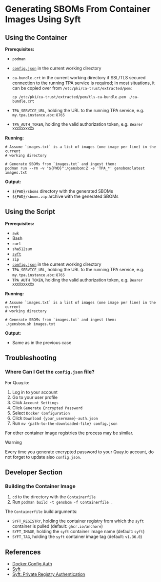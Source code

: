 # Generating SBOMs From Container Images Using Syft

## Using the Container

**Prerequisites:**

* `podman`
* [`config.json`](https://github.com/google/go-containerregistry/tree/main/pkg/authn#docker-config-auth)
  in the current working directory
* `ca-bundle.crt` in the current working directory if SSL/TLS secured connection
  to the running TPA service is required; in most situations, it can be copied
  over from `/etc/pki/ca-trust/extracted/pem`:

  ```
  cp /etc/pki/ca-trust/extracted/pem/tls-ca-bundle.pem ./ca-bundle.crt
  ```

* `TPA_SERVICE_URL`, holding the URL to the running TPA service, e.g.
  `my.tpa.instance.abc:8765`
* `TPA_AUTH_TOKEN`, holding the valid authorization token, e.g.
  `Bearer XXXXXXXXXX`

**Running:**

```
# Assume `images.txt` is a list of images (one image per line) in the current
# working directory

# Generate SBOMs from `images.txt` and ingest them:
podman run --rm -v "${PWD}":/gensbom:Z -e 'TPA_*' gensbom:latest images.txt
```

**Output:**

* `${PWD}/sboms` directory with the generated SBOMs
* `${PWD}/sboms.zip` archive with the generated SBOMs

## Using the Script

**Prerequisites:**

* `awk`
* Bash
* `curl`
* `sha512sum`
* [`syft`](https://github.com/anchore/syft/releases)
* `zip`
* [`config.json`](https://github.com/google/go-containerregistry/tree/main/pkg/authn#docker-config-auth)
  in the current working directory
* `TPA_SERVICE_URL`, holding the URL to the running TPA service, e.g.
  `my.tpa.instance.abc:8765`
* `TPA_AUTH_TOKEN`, holding the valid authorization token, e.g.
  `Bearer XXXXXXXXXX`

**Running:**

```
# Assume `images.txt` is a list of images (one image per line) in the current
# working directory

# Generate SBOMs from `images.txt` and ingest them:
./gensbom.sh images.txt
```

**Output:**

* Same as in the previous case

## Troubleshooting

### Where Can I Get the `config.json` file?

For Quay.io:

1. Log in to your account
1. Go to your user profile
1. Click `Account Settings`
1. Click `Generate Encrypted Password`
1. Select `Docker Configuration`
1. Click `Download {your_username}-auth.json`
1. Run `mv {path-to-the-downloaded-file} config.json`

For other container image registries the process may be similar.

> [!WARNING]
> Every time you generate encrypted password to your Quay.io account, do not
> forget to update also `config.json`.

## Developer Section

### Building the Container Image

1. `cd` to the directory with the `Containerfile`
1. Run `podman build -t gensbom -f Containerfile .`

The `Containerfile` build arguments:

* `SYFT_REGISTRY`, holding the container registry from which the `syft`
  container is pulled (default: `ghcr.io/anchore`)
* `SYFT_IMAGE`, holding the `syft` container image name (default: `syft`)
* `SYFT_TAG`, holding the `syft` container image tag (default: `v1.36.0`)

## References

* [Docker Config Auth](https://github.com/google/go-containerregistry/tree/main/pkg/authn#docker-config-auth)
* [Syft](https://github.com/anchore/syft)
* [Syft: Private Registry Authentication](https://github.com/anchore/syft/wiki/private-registry-authentication)

